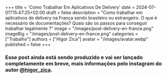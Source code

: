 +++
title = 'Como Trabalhar Em Aplicativos De Delivery'
date = 2024-07-01T15:47:25+02:00
draft = false
description = "Como trabalhar em aplicativos de delivery na França sendo brasileiro ou estrangeiro. O que é necessário de documentações? Quais são os passos para conseguir trabalhar legalmente ?"
image = "/images/post-delivery-en-france.png"
imageBig = "/images/post-delivery-en-france.png"
categories = ["Trabalho"]
authors = ["Higor Zica"]
avatar = "/images/avatar.webp"
published = false
+++

### Esse post ainda está sendo produzido e vai ser lançado completamente em breve, mais informações pelo instagram do autor [@higor_zica](https://www.instagram.com/higor_zica/).
